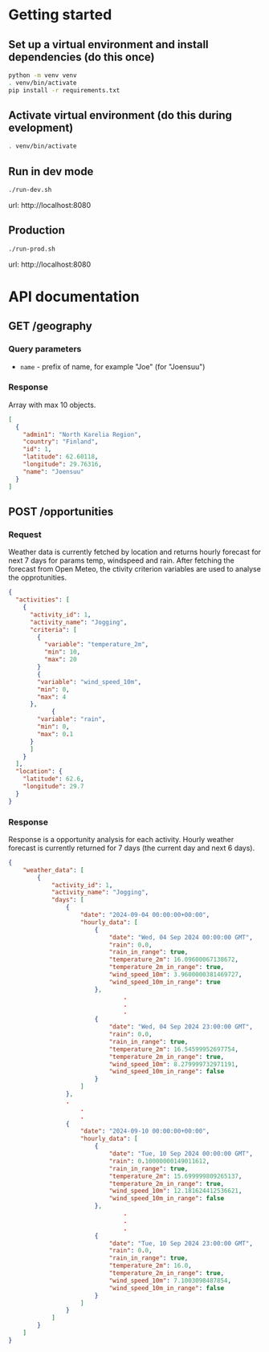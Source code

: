 # Getting started 

## Set up a virtual environment and install dependencies (do this once)

``` sh
python -m venv venv
. venv/bin/activate
pip install -r requirements.txt
```


## Activate virtual environment (do this during evelopment)

``` sh
. venv/bin/activate
```


## Run in dev mode 

``` sh
./run-dev.sh
```

url: http://localhost:8080


## Production

``` sh
./run-prod.sh
```

url: http://localhost:8080



# API documentation

## GET /geography

### Query parameters
* `name` - prefix of name, for example "Joe" (for "Joensuu")

### Response

Array with max 10 objects.

``` json
[
  {
    "admin1": "North Karelia Region",
    "country": "Finland",
    "id": 1,
    "latitude": 62.60118,
    "longitude": 29.76316,
    "name": "Joensuu"
  }
]
```


## POST /opportunities

### Request
Weather data is currently fetched by location and returns hourly forecast for next 7 days for params temp, windspeed and rain.
After fetching the forecast from Open Meteo, the ctivity criterion variables are used to analyse the opprotunities.

``` json
{
  "activities": [
    {
      "activity_id": 1,
      "activity_name": "Jogging",
      "criteria": [
        {
          "variable": "temperature_2m",
          "min": 10,
          "max": 20
        }
        {
        "variable": "wind_speed_10m",
        "min": 0,
        "max": 4
      },
            {
        "variable": "rain",
        "min": 0,
        "max": 0.1
      }
      ]
    }
  ],
  "location": {
    "latitude": 62.6,
    "longitude": 29.7
  }
}
```

### Response

Response is a opportunity analysis for each activity. Hourly weather forecast is currently returned for 7 days (the current day and next 6 days).

``` json
{
    "weather_data": [
        {
            "activity_id": 1,
            "activity_name": "Jogging",
            "days": [
                {
                    "date": "2024-09-04 00:00:00+00:00",
                    "hourly_data": [
                        {
                            "date": "Wed, 04 Sep 2024 00:00:00 GMT",
                            "rain": 0.0,
                            "rain_in_range": true,
                            "temperature_2m": 16.09600067138672,
                            "temperature_2m_in_range": true,
                            "wind_speed_10m": 3.9600000381469727,
                            "wind_speed_10m_in_range": true
                        },
			                    .
			                    .
			                    .
                        {
                            "date": "Wed, 04 Sep 2024 23:00:00 GMT",
                            "rain": 0.0,
                            "rain_in_range": true,
                            "temperature_2m": 16.54599952697754,
                            "temperature_2m_in_range": true,
                            "wind_speed_10m": 8.279999732971191,
                            "wind_speed_10m_in_range": false
                        }
                    ]
                },
          	    .
		            .	
		            .
                {
                    "date": "2024-09-10 00:00:00+00:00",
                    "hourly_data": [
                        {
                            "date": "Tue, 10 Sep 2024 00:00:00 GMT",
                            "rain": 0.10000000149011612,
                            "rain_in_range": true,
                            "temperature_2m": 15.699999809265137,
                            "temperature_2m_in_range": true,
                            "wind_speed_10m": 12.181624412536621,
                            "wind_speed_10m_in_range": false
                        },
			                    .
			                    .
			                    .
                        {
                            "date": "Tue, 10 Sep 2024 23:00:00 GMT",
                            "rain": 0.0,
                            "rain_in_range": true,
                            "temperature_2m": 16.0,
                            "temperature_2m_in_range": true,
                            "wind_speed_10m": 7.1003098487854,
                            "wind_speed_10m_in_range": false
                        }
                    ]
                }
            ]
        }
    ]
}

```
